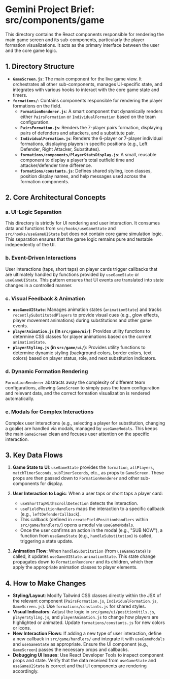 # Gemini Project Brief: src/components/game

This directory contains the React components responsible for rendering the main game screen and its sub-components, particularly the player formation visualizations. It acts as the primary interface between the user and the core game logic.

## 1. Directory Structure

- **`GameScreen.js`**: The main component for the live game view. It orchestrates all other sub-components, manages UI-specific state, and integrates with various hooks to interact with the core game state and timers.
- **`formations/`**: Contains components responsible for rendering the player formations on the field.
  - **`FormationRenderer.js`**: A smart component that dynamically renders either `PairsFormation` or `IndividualFormation` based on the team configuration.
  - **`PairsFormation.js`**: Renders the 7-player pairs formation, displaying pairs of defenders and attackers, and a substitute pair.
  - **`IndividualFormation.js`**: Renders the 6-player or 7-player individual formations, displaying players in specific positions (e.g., Left Defender, Right Attacker, Substitutes).
  - **`formations/components/PlayerStatsDisplay.js`**: A small, reusable component to display a player's total outfield time and attacker/defender time difference.
  - **`formations/constants.js`**: Defines shared styling, icon classes, position display names, and help messages used across the formation components.

## 2. Core Architectural Concepts

### a. UI-Logic Separation
This directory is strictly for UI rendering and user interaction. It consumes data and functions from `src/hooks/useGameState` and `src/hooks/useGameUIState` but does not contain core game simulation logic. This separation ensures that the game logic remains pure and testable independently of the UI.

### b. Event-Driven Interactions
User interactions (taps, short taps) on player cards trigger callbacks that are ultimately handled by functions provided by `useGameState` or `useGameUIState`. This pattern ensures that UI events are translated into state changes in a controlled manner.

### c. Visual Feedback & Animation
- **`useGameUIState`**: Manages animation states (`animationState`) and tracks `recentlySubstitutedPlayers` to provide visual cues (e.g., glow effects, player movement animations) during substitutions and other game events.
- **`playerAnimation.js` (in `src/game/ui/`)**: Provides utility functions to determine CSS classes for player animations based on the current `animationState`.
- **`playerStyling.js` (in `src/game/ui/`)**: Provides utility functions to determine dynamic styling (background colors, border colors, text colors) based on player status, role, and next substitution indicators.

### d. Dynamic Formation Rendering
`FormationRenderer` abstracts away the complexity of different team configurations, allowing `GameScreen` to simply pass the team configuration and relevant data, and the correct formation visualization is rendered automatically.

### e. Modals for Complex Interactions
Complex user interactions (e.g., selecting a player for substitution, changing a goalie) are handled via modals, managed by `useGameModals`. This keeps the main `GameScreen` clean and focuses user attention on the specific interaction.

## 3. Key Data Flows

1.  **Game State to UI**: `useGameState` provides the `formation`, `allPlayers`, `matchTimerSeconds`, `subTimerSeconds`, etc., as props to `GameScreen`. These props are then passed down to `FormationRenderer` and other sub-components for display.

2.  **User Interaction to Logic**: When a user taps or short taps a player card:
    - `useShortTapWithScrollDetection` detects the interaction.
    - `useFieldPositionHandlers` maps the interaction to a specific callback (e.g., `leftDefenderCallback`).
    - This callback (defined in `createFieldPositionHandlers` within `src/game/handlers/`) opens a modal via `useGameModals`.
    - Once the user confirms an action in the modal (e.g., "SUB NOW"), a function from `useGameState` (e.g., `handleSubstitution`) is called, triggering a state update.

3.  **Animation Flow**: When `handleSubstitution` (from `useGameState`) is called, it updates `useGameUIState.animationState`. This state change propagates down to `FormationRenderer` and its children, which then apply the appropriate animation classes to player elements.

## 4. How to Make Changes

- **Styling/Layout**: Modify Tailwind CSS classes directly within the JSX of the relevant component (`PairsFormation.js`, `IndividualFormation.js`, `GameScreen.js`). Use `formations/constants.js` for shared styles.
- **Visual Indicators**: Adjust the logic in `src/game/ui/positionUtils.js`, `playerStyling.js`, and `playerAnimation.js` to change how players are highlighted or animated. Update `formations/constants.js` for new colors or icons.
- **New Interaction Flows**: If adding a new type of user interaction, define a new callback in `src/game/handlers/` and integrate it with `useGameModals` and `useGameState` as appropriate. Ensure the UI component (e.g., `GameScreen`) passes the necessary props and callbacks.
- **Debugging UI Issues**: Use React Developer Tools to inspect component props and state. Verify that the data received from `useGameState` and `useGameUIState` is correct and that UI components are rendering accordingly.